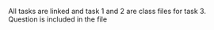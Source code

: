 All tasks are linked and task 1 and 2 are class files for task 3.             
Question is included in the file
